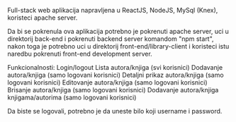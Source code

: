 Full-stack web aplikacija napravljena u ReactJS, NodeJS, MySql (Knex), koristeci apache server.

Da bi se pokrenula ova aplikacija potrebno je pokrenuti apache server, uci u direktorij back-end i pokrenuti backend server komandom "npm start", nakon toga je potrebno uci u direktorij front-end/library-client i koristeci istu naredbu pokrenuti front-end development server.

Funkcionalnosti:
Login/logout
Lista autora/knjiga (svi korisnici)
Dodavanje autora/knjiga (samo logovani korisnici)
Detaljni prikaz autora/knjiga (samo logovani korisnici)
Editovanje autora/knjiga (samo logovani korisnici)
Brisanje autora/knjiga (samo logovani korisnici)
Dodavanje autora/knjiga knjigama/autorima (samo logovani korisnici)

Da biste se logovali, potrebno je da uneste bilo koji username i password.